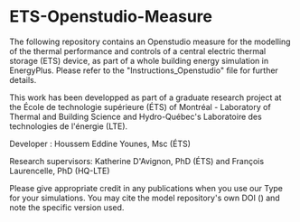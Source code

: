 # ETS-Openstudio-Measure
The following repository contains an Openstudio measure for the modelling of the thermal performance and controls of a central electric thermal storage (ETS) device, as part of a whole building energy simulation in EnergyPlus. Please refer to the "Instructions_Openstudio" file for further details. 

This work has been developped as part of a graduate research project at the École de technologie supérieure (ÉTS) of Montréal - Laboratory of Thermal and Building Science and Hydro-Québec's Laboratoire des technologies de l'énergie (LTE).

Developer : Houssem Eddine Younes, Msc (ÉTS)

Research supervisors: Katherine D'Avignon, PhD (ÉTS) and François Laurencelle, PhD (HQ-LTE)

Please give appropriate credit in any publications when you use our Type for your simulations. You may cite the model repository's own DOI () and note the specific version used.
